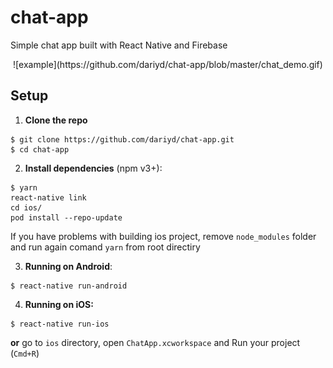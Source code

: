 # chat-app

Simple chat app built with React Native and Firebase

<p align="center">
![example](https://github.com/dariyd/chat-app/blob/master/chat_demo.gif)
</p>

## Setup

1. **Clone the repo**

  ```
  $ git clone https://github.com/dariyd/chat-app.git
  $ cd chat-app
  ```
2. **Install dependencies** (npm v3+):

  ```
  $ yarn
  react-native link
  cd ios/
  pod install --repo-update

  ```
  If you have problems with building ios project, remove `node_modules` folder and run again comand `yarn` from root directiry

3. **Running on Android**:

  ```
  $ react-native run-android
  ```

4. **Running on iOS:**

  ```
  $ react-native run-ios
  ```
**or**
go to `ios` directory, open `ChatApp.xcworkspace` and Run your project (`Cmd+R`)